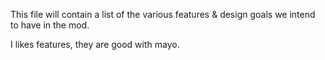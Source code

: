 This file will contain a list of the various features & design goals we intend to have in the mod.

I likes features, they are good with mayo.
